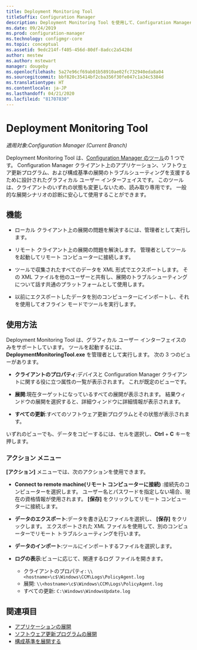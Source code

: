```yaml
---
title: Deployment Monitoring Tool
titleSuffix: Configuration Manager
description: Deployment Monitoring Tool を使用して、Configuration Manager クライアントで発生するソフトウェア展開の問題を解決します。
ms.date: 09/24/2019
ms.prod: configuration-manager
ms.technology: configmgr-core
ms.topic: conceptual
ms.assetid: 9edc214f-f405-456d-80df-8adcc2a5428d
author: mestew
ms.author: mstewart
manager: dougeby
ms.openlocfilehash: 5a27e96cf69ab01b58910ae02fc732940eda8a04
ms.sourcegitcommit: bbf820c35414bf2cba356f30fe047c1a34c5384d
ms.translationtype: HT
ms.contentlocale: ja-JP
ms.lasthandoff: 04/21/2020
ms.locfileid: "81707830"
---
```

# <a name="deployment-monitoring-tool"></a>Deployment Monitoring Tool

*適用対象:Configuration Manager (Current Branch)*

Deployment Monitoring Tool は、[Configuration Manager のツール](tools.md)の 1 つです。 Configuration Manager クライアント上のアプリケーション、ソフトウェア更新プログラム、および構成基準の展開のトラブルシューティングを支援するために設計されたグラフィカル ユーザー インターフェイスです。 このツールは、クライアントのいずれの状態も変更しないため、読み取り専用です。 一般的な展開シナリオの診断に安心して使用することができます。


## <a name="features"></a>機能

- ローカル クライアント上の展開の問題を解決するには、管理者として実行します。  

- リモート クライアント上の展開の問題を解決します。 管理者としてツールを起動してリモート コンピューターに接続します。  

- ツールで収集されたすべてのデータを XML 形式でエクスポートします。 その XML ファイルを他のユーザーと共有し、展開のトラブルシューティングについて話す共通のプラットフォームとして使用します。  

- 以前にエクスポートしたデータを別のコンピューターにインポートし、それを使用してオフライン モードでツールを実行します。   


## <a name="usage"></a>使用方法

Deployment Monitoring Tool は、グラフィカル ユーザー インターフェイスのみをサポートしています。 ツールを起動するには、**DeploymentMonitoringTool.exe** を管理者として実行します。 次の 3 つのビューがあります。  

- **クライアントのプロパティ**:デバイスと Configuration Manager クライアントに関する役に立つ属性の一覧が表示されます。 これが既定のビューです。   

- **展開**:現在ターゲットになっているすべての展開が表示されます。 結果ウィンドウの展開を選択すると、詳細ウィンドウに詳細情報が表示されます。  

- **すべての更新**:すべてのソフトウェア更新プログラムとその状態が表示されます。  

いずれのビューでも、データをコピーするには、セルを選択し、**Ctrl** + **C** キーを押します。


### <a name="actions-menu"></a>アクション メニュー

**[アクション]** メニューでは、次のアクションを使用できます。  

- **Connect to remote machine\(リモート コンピューターに接続\)** :接続先のコンピューターを選択します。 ユーザー名とパスワードを指定しない場合、現在の資格情報が使用されます。 **[保存]** をクリックしてリモート コンピューターに接続します。  

- **データのエクスポート**:データを書き込むファイルを選択し、 **[保存]** をクリックします。 エクスポートされた XML ファイルを使用して、別のコンピューターでリモート トラブルシューティングを行います。  

- **データのインポート**:ツールにインポートするファイルを選択します。  

- **ログの表示**:ビューに応じて、関連するログ ファイルを開きます。  
    - クライアントのプロパティ: `\\<hostname>\c$\Windows\CCM\Logs\PolicyAgent.log`
    - 展開: `\\<hostname>\c$\Windows\CCM\Logs\PolicyAgent.log`
    - すべての更新: `C:\Windows\WindowsUpdate.log`



## <a name="see-also"></a>関連項目

- [アプリケーションの展開](../../apps/deploy-use/deploy-applications.md)
- [ソフトウェア更新プログラムの展開](../../sum/deploy-use/deploy-software-updates.md)
- [構成基準を展開する](../../compliance/deploy-use/deploy-configuration-baselines.md)
